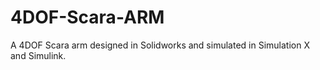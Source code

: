 # 4DOF-Scara-ARM
A 4DOF Scara arm designed in Solidworks and simulated in Simulation X and Simulink.
